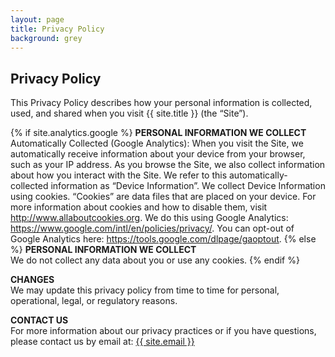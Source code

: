 ```yaml
---
layout: page
title: Privacy Policy
background: grey
---
```


<div class="col-lg-12 text-center">
	<h2 class="section-heading text-uppercase">Privacy Policy</h2>
</div>
This Privacy Policy describes how your personal information is collected, used, and shared when you visit {{ site.title }} (the “Site”).  
<br>

{% if site.analytics.google %}
**PERSONAL INFORMATION WE COLLECT**  
Automatically Collected (Google Analytics):
When you visit the Site, we automatically receive information about your device from your browser, such as your IP address. As you browse the Site, we also collect information about how you interact with the Site. We refer to this automatically-collected information as “Device Information”.
We collect Device Information using cookies. “Cookies” are data files that are placed on your device. For more information about cookies and how to disable them, visit http://www.allaboutcookies.org.
We do this using Google Analytics: <https://www.google.com/intl/en/policies/privacy/>.
You can opt-out of Google Analytics here: <https://tools.google.com/dlpage/gaoptout>.
{% else %}
**PERSONAL INFORMATION WE COLLECT**  
We do not collect any data about you or use any cookies.
{% endif %}

**CHANGES**  
We may update this privacy policy from time to time for personal, operational, legal, or regulatory reasons.

**CONTACT US**  
For more information about our privacy practices or if you have questions, please contact us by email at: <a href="mailto:{{ site.email }}">{{ site.email }}</a>

